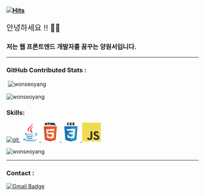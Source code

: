 ### [![Hits](https://hits.seeyoufarm.com/api/count/incr/badge.svg?url=https%3A%2F%2Fgithub.com%2FWonseoYang&count_bg=%233D56C8&title_bg=%23555555&icon=github.svg&icon_color=%23E7E7E7&title=Hits&edge_flat=false)](https://hits.seeyoufarm.com)

<p style='font-size:20px'>안녕하세요 !! 👋👋</p>

<h3>저는 웹 프론트엔드 개발자를 꿈꾸는 양원서입니다.</h3>

---

### GitHub Contributed Stats :

<p>&nbsp;<img align="center" src="https://github-readme-stats.vercel.app/api?username=wonseoyang&show_icons=true&locale=en" alt="wonseoyang" /></p>

<p><img align="center" src="https://github-readme-streak-stats.herokuapp.com/?user=wonseoyang&" alt="wonseoyang" /></p>

### Skills:

<p align="left">

<a href="https://git-scm.com/" target="_blank"> <img src="https://www.vectorlogo.zone/logos/git-scm/git-scm-icon.svg" alt="git" width="50" height="50"/> </a>
<a href="https://www.java.com" target="_blank"> <img src="https://raw.githubusercontent.com/devicons/devicon/master/icons/java/java-original.svg" alt="java" width="50" height="50"/> </a>
<a href="https://www.w3.org/html/" target="_blank"> <img src="https://raw.githubusercontent.com/devicons/devicon/master/icons/html5/html5-original-wordmark.svg" alt="html5" width="50" height="50"/> </a>
<a href="https://www.w3schools.com/css/" target="_blank"> <img src="https://raw.githubusercontent.com/devicons/devicon/master/icons/css3/css3-original-wordmark.svg" alt="css3" width="50" height="50"/> </a>
<a href="https://developer.mozilla.org/en-US/docs/Web/JavaScript" target="_blank"> <img src="https://raw.githubusercontent.com/devicons/devicon/master/icons/javascript/javascript-original.svg" alt="javascript" width="50" height="50"/> </a>

</p>

<p><img src="https://github-readme-stats.vercel.app/api/top-langs?username=wonseoyang&show_icons=true&locale=en&layout=compact" alt="wonseoyang" /></p>
<hr>

### Contact :

[![Gmail Badge](https://img.shields.io/badge/Gmail-d14836?style=flat-square&logo=Gmail&logoColor=white&link=mailto:snugyun01@gmail.com)](mailto:dnjstj96@gmail.com)
